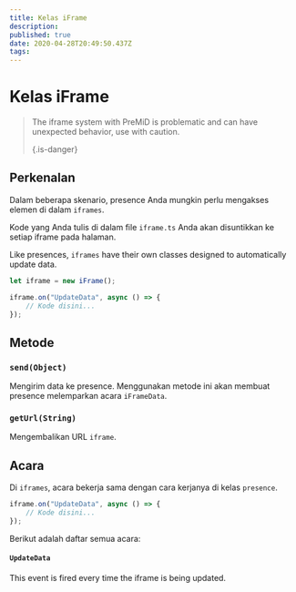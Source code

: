 ```yaml
---
title: Kelas iFrame
description:
published: true
date: 2020-04-28T20:49:50.437Z
tags:
---
```


# Kelas iFrame
> The iframe system with PreMiD is problematic and can have unexpected behavior, use with caution. 
> 
> {.is-danger}

## Perkenalan

Dalam beberapa skenario, presence Anda mungkin perlu mengakses elemen di dalam `iframes`.

Kode yang Anda tulis di dalam file `iframe.ts` Anda akan disuntikkan ke setiap iframe pada halaman.

Like presences, `iframes` have their own classes designed to automatically update data.

```typescript
let iframe = new iFrame();

iframe.on("UpdateData", async () => {
    // Kode disini...
});
```

## Metode

### `send(Object)`
Mengirim data ke presence. Menggunakan metode ini akan membuat presence melemparkan acara `iFrameData`.

### `getUrl(String)`
Mengembalikan URL `iframe`.

## Acara
Di `iframes`, acara bekerja sama dengan cara kerjanya di kelas `presence`.

```typescript
iframe.on("UpdateData", async () => {
    // Kode disini...
});
```

Berikut adalah daftar semua acara:

#### `UpdateData`

This event is fired every time the iframe is being updated.